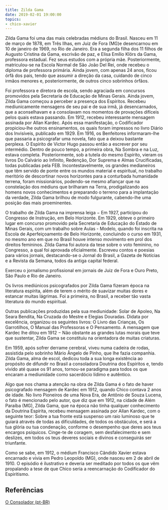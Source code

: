 ```yaml
---
title: Zilda Gama
date: 2019-02-01 19:00:00
topics: 
- chico-xavier
---
```


Zilda Gama foi uma das mais celebradas médiuns do Brasil. Nasceu em 11 de março de 1878, em Três Ilhas, em Juiz de Fora (MG)e desencarnou em 10 de janeiro de 1969, no Rio de Janeiro. Era a segunda filha dos 11 filhos de Augusto Cristina da Gama, escrivão de paz, e Elisa Emílio Klörs da Gama, professora estadual.
Fez seus estudos com a própria mãe. Posteriormente, matriculou-se na Escola Normal de São João Del Rei, onde recebeu o diploma de professora primária. Ainda jovem, com apenas 24 anos, ficou órfã dos pais, tendo que assumir a direção da casa, cuidando de cinco irmãos menores e, posteriormente, de outros cinco sobrinhos órfãos.

Foi professora e diretora de escola, sendo agraciada em concursos promovidos pela Secretaria de Educação de Minas Gerais. Ainda jovem, Zilda Gama começou a perceber a presença dos Espíritos. Recebeu mediunicamente mensagens de seu pai e de sua irmã, já desencarnados, que a aconselhavam e a consolavam nos momentos de provações difíceis pelos quais estava passando. Em 1912, recebeu interessante mensagem assinada por Allan Kardec. Após essa manifestação, o Codificador propiciou-lhe outros ensinamentos, os quais foram impressos no livro Diário dos Invisíveis, publicado em 1929.
Em 1916, os Benfeitores informaram-lhe que passaria a psicografar uma novela, fato que a deixou bastante perplexa. O Espírito de Victor Hugo passou então a escrever por seu intermédio. Dentro de pouco tempo, a primeira obra, Na Sombra e na Luz, estava completa. Posteriormente, sob a tutela do mesmo Espírito, vieram os livros Do Calvário ao Infinito, Redenção, Dor Suprema e Almas Crucificadas, todas publicadas pela FEB. Incontestavelmente, os grandes medianeiros que têm servido de ponte entre os mundos material e espiritual, no trabalho meritório de descortinar novos horizontes para a conturbada humanidade terrena, foram missionários, podendo-se mesmo afiançar que na constelação dos médiuns que brilharam na Terra, prodigalizando aos homens novos conhecimentos e preparando o terreno para a implantação da verdade, Zilda Gama brilhou de modo fulgurante, cabendo-lhe uma posição das mais proeminentes.

O trabalho de Zilda Gama na imprensa leiga − Em 1927, participou do Congresso de Instrução, em Belo Horizonte. Em 1929, obteve o primeiro lugar em concurso promovido pela Secretaria de Educação do Estado de Minas Gerais, com um trabalho sobre Aulas - Modelo, quando foi inscrita na Escola de Aperfeiçoamento de Belo Horizonte, concluindo o curso em 1931, no mesmo ano em que no Brasil houve intenso movimento em prol dos direitos femininos. Zilda Gama foi autora da tese sobre o voto feminino, no Congresso, a qual foi aprovada oficialmente.
Escreveu contos e poesias para vários jornais, destacando-se o Jornal do Brasil, a Gazeta de Notícias e a Revista da Semana, todos da antiga capital federal.

Exerceu o jornalismo profissional em jornais de Juiz de Fora e Ouro Preto, São Paulo e Rio de Janeiro.

Os livros mediúnicos psicografados por Zilda Gama fizeram época na literatura espírita, além de terem o mérito de suavizar muitas dores e estancar muitas lágrimas. Foi a primeira, no Brasil, a receber tão vasta literatura do mundo espiritual.

Outras publicações produzidas pela sua mediunidade: Solar de Apoleo, Na Seara Bendita, Na Cruzada do Mestre e Elegias Douradas.
Didata por excelência, organizou os seguintes livros: O Livro das Crianças, Os Garrotilhos, O Manual das Professoras e O Pensamento.
A mensagem que Kardec lhe ditou em 1912 − Não obstante as grandes lutas morais que teve que sustentar, Zilda Gama se constituiu na orientadora de muitas criaturas.

Em 1959, após sofrer derrame cerebral, viveu numa cadeira de rodas, assistida pelo sobrinho Mário Ângelo de Pinho, que lhe fazia companhia. Zilda Gama, alma de escol, dedicou toda a sua longa existência ao propósito de difundir no Brasil a consoladora Doutrina dos Espíritos e, tendo vivido até quase os 91 anos, tornou-se paradigma para todos os que encaram a mediunidade como sacerdócio lídimo e autêntico.

Algo que nos chama a atenção na obra de Zilda Gama é o fato de haver psicografado mensagem de Kardec em 1912, quando Chico contava 2 anos de idade. 
No livro Pioneiros de uma Nova Era, de Antônio de Souza Lucena, o fato é mencionado pelo autor, que diz que em 1912, na cidade de Além Paraíba (MG), Zilda Gama, que na época não tinha qualquer conhecimento da Doutrina Espírita, recebeu mensagem assinada por Allan Kardec, com o seguinte teor:
Sobre a tua fronte está suspenso um raio luminoso que te guiará através de todas as dificuldades, de todos os obstáculos, e será a tua glória ou tua condenação, conforme o desempenho que deres aos teus encargos psíquicos. Cinge-te de coragem, sem desfalecimento e sem deslizes, em todos os teus deveres sociais e divinos e conseguirás ser triunfante.

Como se sabe, em 1912, o médium Francisco Cândido Xavier estava encarnado e vivia em Pedro Leopoldo (MG), onde nasceu em 2 de abril de 1910. O episódio é ilustrativo e deveria ser meditado por todos os que vêm propalando a tese de que Chico seria a reencarnação do Codificador do Espiritismo.

## Referências
[O Consolador (pt-BR)](http://www.oconsolador.com.br/linkfixo/biografias/zildagama.html)






